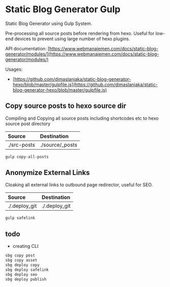 # Static Blog Generator Gulp

Static Blog Generator using Gulp System.

Pre-processing all source posts before rendering from hexo. Useful for low-end devices to prevent using large number of hexo plugins.

API documentation: [https://www.webmanajemen.com/docs/static-blog-generator/modules/](https://www.webmanajemen.com/docs/static-blog-generator/modules/)

Usages:
  - [https://github.com/dimaslanjaka/static-blog-generator-hexo/blob/master/gulpfile.js](https://github.com/dimaslanjaka/static-blog-generator-hexo/blob/master/gulpfile.js)

## Copy source posts to hexo source dir
Compiling and Copying all source posts including shortcodes etc to hexo source post directory

| Source | Destination |
| :--- | :--- |
| ./src-posts | ./source/_posts |

```bash
gulp copy-all-posts
```

## Anonymize External Links
Cloaking all external links to outbound page redirector, useful for SEO.

| Source | Destination |
| :--- | :--- |
| ./.deploy_git | ./.deploy_git |

```bash
gulp safelink
```

## todo

- creating CLI

```bash
sbg copy post
sbg copy asset
sbg deploy copy
sbg deploy safelink
sbg deploy seo
sbg deploy publish
```
